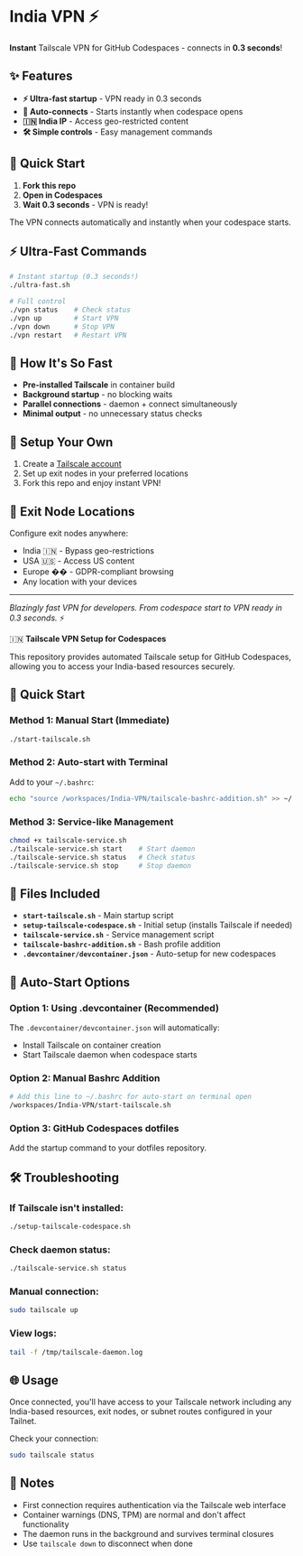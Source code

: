 # India VPN ⚡ 

**Instant** Tailscale VPN for GitHub Codespaces - connects in **0.3 seconds**!

## ✨ Features
- **⚡ Ultra-fast startup** - VPN ready in 0.3 seconds
- **🔄 Auto-connects** - Starts instantly when codespace opens
- **🇮🇳 India IP** - Access geo-restricted content
- **🛠️ Simple controls** - Easy management commands

## 🚀 Quick Start

1. **Fork this repo**
2. **Open in Codespaces**  
3. **Wait 0.3 seconds** - VPN is ready!

The VPN connects automatically and instantly when your codespace starts.

## ⚡ Ultra-Fast Commands

```bash
# Instant startup (0.3 seconds!)
./ultra-fast.sh

# Full control
./vpn status    # Check status
./vpn up        # Start VPN  
./vpn down      # Stop VPN
./vpn restart   # Restart VPN
```

## 🎯 How It's So Fast

- **Pre-installed Tailscale** in container build
- **Background startup** - no blocking waits  
- **Parallel connections** - daemon + connect simultaneously
- **Minimal output** - no unnecessary status checks

## 🔧 Setup Your Own

1. Create a [Tailscale account](https://tailscale.com)
2. Set up exit nodes in your preferred locations
3. Fork this repo and enjoy instant VPN!

## 📍 Exit Node Locations

Configure exit nodes anywhere:
- India 🇮🇳 - Bypass geo-restrictions
- USA 🇺🇸 - Access US content  
- Europe �� - GDPR-compliant browsing
- Any location with your devices

---

*Blazingly fast VPN for developers. From codespace start to VPN ready in 0.3 seconds.* ⚡

🇮🇳 **Tailscale VPN Setup for Codespaces**

This repository provides automated Tailscale setup for GitHub Codespaces, allowing you to access your India-based resources securely.

## 🚀 Quick Start

### Method 1: Manual Start (Immediate)
```bash
./start-tailscale.sh
```

### Method 2: Auto-start with Terminal
Add to your `~/.bashrc`:
```bash
echo "source /workspaces/India-VPN/tailscale-bashrc-addition.sh" >> ~/.bashrc
```

### Method 3: Service-like Management
```bash
chmod +x tailscale-service.sh
./tailscale-service.sh start    # Start daemon
./tailscale-service.sh status   # Check status
./tailscale-service.sh stop     # Stop daemon
```

## 📁 Files Included

- **`start-tailscale.sh`** - Main startup script
- **`setup-tailscale-codespace.sh`** - Initial setup (installs Tailscale if needed)
- **`tailscale-service.sh`** - Service management script
- **`tailscale-bashrc-addition.sh`** - Bash profile addition
- **`.devcontainer/devcontainer.json`** - Auto-setup for new codespaces

## 🔧 Auto-Start Options

### Option 1: Using .devcontainer (Recommended)
The `.devcontainer/devcontainer.json` will automatically:
- Install Tailscale on container creation
- Start Tailscale daemon when codespace starts

### Option 2: Manual Bashrc Addition
```bash
# Add this line to ~/.bashrc for auto-start on terminal open
/workspaces/India-VPN/start-tailscale.sh
```

### Option 3: GitHub Codespaces dotfiles
Add the startup command to your dotfiles repository.

## 🛠️ Troubleshooting

### If Tailscale isn't installed:
```bash
./setup-tailscale-codespace.sh
```

### Check daemon status:
```bash
./tailscale-service.sh status
```

### Manual connection:
```bash
sudo tailscale up
```

### View logs:
```bash
tail -f /tmp/tailscale-daemon.log
```

## 🌐 Usage

Once connected, you'll have access to your Tailscale network including any India-based resources, exit nodes, or subnet routes configured in your Tailnet.

Check your connection:
```bash
sudo tailscale status
```

## 📝 Notes

- First connection requires authentication via the Tailscale web interface
- Container warnings (DNS, TPM) are normal and don't affect functionality
- The daemon runs in the background and survives terminal closures
- Use `tailscale down` to disconnect when done
